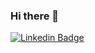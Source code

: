 ### Hi there 👋

[![Linkedin Badge](https://img.shields.io/badge/-linkedin-blue?style=flat&logo=Linkedin&logoColor=white&link=https://www.linkedin.com/in/rafael-antunes-batista-983707100/)](https://www.linkedin.com/in/rafael-antunes-batista-983707100/)


<!--
**rafael-aba/rafael-aba** is a ✨ _special_ ✨ repository because its `README.md` (this file) appears on your GitHub profile.

Here are some ideas to get you started:

- 🔭 I’m currently working on ...
- 🌱 I’m currently learning ...
- 👯 I’m looking to collaborate on ...
- 🤔 I’m looking for help with ...
- 💬 Ask me about ...
- 📫 How to reach me: ...
- 😄 Pronouns: ...
- ⚡ Fun fact: ...
-->

